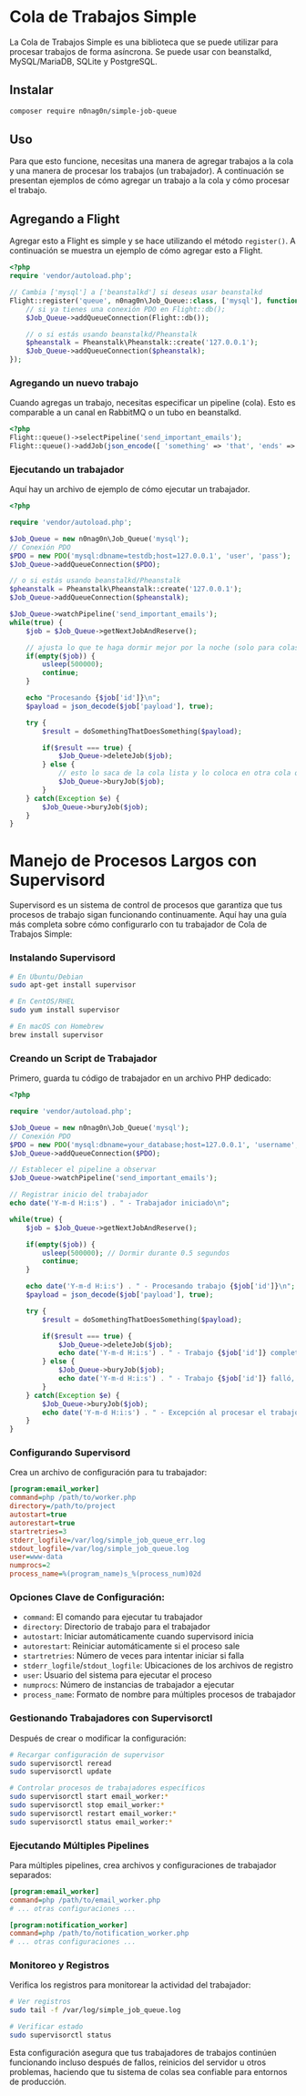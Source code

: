 # Cola de Trabajos Simple

La Cola de Trabajos Simple es una biblioteca que se puede utilizar para procesar trabajos de forma asíncrona. Se puede usar con beanstalkd, MySQL/MariaDB, SQLite y PostgreSQL.

## Instalar
```bash
composer require n0nag0n/simple-job-queue
```

## Uso

Para que esto funcione, necesitas una manera de agregar trabajos a la cola y una manera de procesar los trabajos (un trabajador). A continuación se presentan ejemplos de cómo agregar un trabajo a la cola y cómo procesar el trabajo.

## Agregando a Flight

Agregar esto a Flight es simple y se hace utilizando el método `register()`. A continuación se muestra un ejemplo de cómo agregar esto a Flight.

```php
<?php
require 'vendor/autoload.php';

// Cambia ['mysql'] a ['beanstalkd'] si deseas usar beanstalkd
Flight::register('queue', n0nag0n\Job_Queue::class, ['mysql'], function($Job_Queue) {
	// si ya tienes una conexión PDO en Flight::db();
	$Job_Queue->addQueueConnection(Flight::db());

	// o si estás usando beanstalkd/Pheanstalk
	$pheanstalk = Pheanstalk\Pheanstalk::create('127.0.0.1');
	$Job_Queue->addQueueConnection($pheanstalk);
});
```

### Agregando un nuevo trabajo

Cuando agregas un trabajo, necesitas especificar un pipeline (cola). Esto es comparable a un canal en RabbitMQ o un tubo en beanstalkd.

```php
<?php
Flight::queue()->selectPipeline('send_important_emails');
Flight::queue()->addJob(json_encode([ 'something' => 'that', 'ends' => 'up', 'a' => 'string' ]));
```

### Ejecutando un trabajador

Aquí hay un archivo de ejemplo de cómo ejecutar un trabajador.
```php
<?php

require 'vendor/autoload.php';

$Job_Queue = new n0nag0n\Job_Queue('mysql');
// Conexión PDO
$PDO = new PDO('mysql:dbname=testdb;host=127.0.0.1', 'user', 'pass');
$Job_Queue->addQueueConnection($PDO);

// o si estás usando beanstalkd/Pheanstalk
$pheanstalk = Pheanstalk\Pheanstalk::create('127.0.0.1');
$Job_Queue->addQueueConnection($pheanstalk);

$Job_Queue->watchPipeline('send_important_emails');
while(true) {
	$job = $Job_Queue->getNextJobAndReserve();

	// ajusta lo que te haga dormir mejor por la noche (solo para colas de base de datos, beanstalkd no necesita esta declaración if)
	if(empty($job)) {
		usleep(500000);
		continue;
	}

	echo "Procesando {$job['id']}\n";
	$payload = json_decode($job['payload'], true);

	try {
		$result = doSomethingThatDoesSomething($payload);

		if($result === true) {
			$Job_Queue->deleteJob($job);
		} else {
			// esto lo saca de la cola lista y lo coloca en otra cola que puede ser recogida y "patada" más tarde.
			$Job_Queue->buryJob($job);
		}
	} catch(Exception $e) {
		$Job_Queue->buryJob($job);
	}
}
```

# Manejo de Procesos Largos con Supervisord

Supervisord es un sistema de control de procesos que garantiza que tus procesos de trabajo sigan funcionando continuamente. Aquí hay una guía más completa sobre cómo configurarlo con tu trabajador de Cola de Trabajos Simple:

### Instalando Supervisord

```bash
# En Ubuntu/Debian
sudo apt-get install supervisor

# En CentOS/RHEL
sudo yum install supervisor

# En macOS con Homebrew
brew install supervisor
```

### Creando un Script de Trabajador

Primero, guarda tu código de trabajador en un archivo PHP dedicado:

```php
<?php

require 'vendor/autoload.php';

$Job_Queue = new n0nag0n\Job_Queue('mysql');
// Conexión PDO
$PDO = new PDO('mysql:dbname=your_database;host=127.0.0.1', 'username', 'password');
$Job_Queue->addQueueConnection($PDO);

// Establecer el pipeline a observar
$Job_Queue->watchPipeline('send_important_emails');

// Registrar inicio del trabajador
echo date('Y-m-d H:i:s') . " - Trabajador iniciado\n";

while(true) {
    $job = $Job_Queue->getNextJobAndReserve();

    if(empty($job)) {
        usleep(500000); // Dormir durante 0.5 segundos
        continue;
    }

    echo date('Y-m-d H:i:s') . " - Procesando trabajo {$job['id']}\n";
    $payload = json_decode($job['payload'], true);

    try {
        $result = doSomethingThatDoesSomething($payload);

        if($result === true) {
            $Job_Queue->deleteJob($job);
            echo date('Y-m-d H:i:s') . " - Trabajo {$job['id']} completado con éxito\n";
        } else {
            $Job_Queue->buryJob($job);
            echo date('Y-m-d H:i:s') . " - Trabajo {$job['id']} falló, enterrado\n";
        }
    } catch(Exception $e) {
        $Job_Queue->buryJob($job);
        echo date('Y-m-d H:i:s') . " - Excepción al procesar el trabajo {$job['id']}: {$e->getMessage()}\n";
    }
}
```

### Configurando Supervisord

Crea un archivo de configuración para tu trabajador:

```ini
[program:email_worker]
command=php /path/to/worker.php
directory=/path/to/project
autostart=true
autorestart=true
startretries=3
stderr_logfile=/var/log/simple_job_queue_err.log
stdout_logfile=/var/log/simple_job_queue.log
user=www-data
numprocs=2
process_name=%(program_name)s_%(process_num)02d
```

### Opciones Clave de Configuración:

- `command`: El comando para ejecutar tu trabajador
- `directory`: Directorio de trabajo para el trabajador
- `autostart`: Iniciar automáticamente cuando supervisord inicia
- `autorestart`: Reiniciar automáticamente si el proceso sale
- `startretries`: Número de veces para intentar iniciar si falla
- `stderr_logfile`/`stdout_logfile`: Ubicaciones de los archivos de registro
- `user`: Usuario del sistema para ejecutar el proceso
- `numprocs`: Número de instancias de trabajador a ejecutar
- `process_name`: Formato de nombre para múltiples procesos de trabajador

### Gestionando Trabajadores con Supervisorctl

Después de crear o modificar la configuración:

```bash
# Recargar configuración de supervisor
sudo supervisorctl reread
sudo supervisorctl update

# Controlar procesos de trabajadores específicos
sudo supervisorctl start email_worker:*
sudo supervisorctl stop email_worker:*
sudo supervisorctl restart email_worker:*
sudo supervisorctl status email_worker:*
```

### Ejecutando Múltiples Pipelines

Para múltiples pipelines, crea archivos y configuraciones de trabajador separados:

```ini
[program:email_worker]
command=php /path/to/email_worker.php
# ... otras configuraciones ...

[program:notification_worker]
command=php /path/to/notification_worker.php
# ... otras configuraciones ...
```

### Monitoreo y Registros

Verifica los registros para monitorear la actividad del trabajador:

```bash
# Ver registros
sudo tail -f /var/log/simple_job_queue.log

# Verificar estado
sudo supervisorctl status
```

Esta configuración asegura que tus trabajadores de trabajos continúen funcionando incluso después de fallos, reinicios del servidor u otros problemas, haciendo que tu sistema de colas sea confiable para entornos de producción.